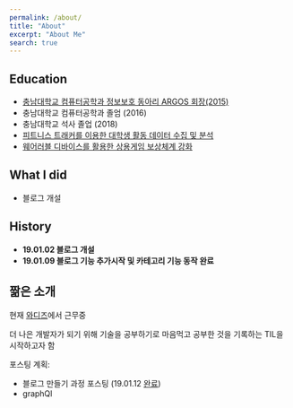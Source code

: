 ```yaml
---
permalink: /about/
title: "About"
excerpt: "About Me"
search: true
---
```



## Education
 - [충남대학교 컴퓨터공학과 정보보호 동아리 ARGOS 회장(2015)](http://www.argos.or.kr/index.php?mid=history)
 - 충남대학교 컴퓨터공학과 졸엄 (2016)
 - 충남대학교 석사 졸업 (2018)
 - [피트니스 트래커를 이용한 대학생 활동 데이터 수집 및 분석](http://www.dbpia.co.kr/Journal/ArticleDetail/NODE07115887)
 - [웨어러블 디바이스를 활용한 상용게임 보상체계 강화](http://dcollection.cnu.ac.kr/public_resource/pdf/000000075216_20190108093707.pdf)

## What I did
 - 블로그 개설

## History
* **19.01.02 블로그 개설**
* **19.01.09 블로그 기능 추가시작 및 카테고리 기능 동작 완료**

## 짦은 소개
현재 [와디즈](www.wadiz.kr)에서 근무중

더 나은 개발자가 되기 위해 기술을 공부하기로 마음먹고 공부한 것을 기록하는 TIL을 시작하고자 함

포스팅 계획:
  * 블로그 만들기 과정 포스팅 (19.01.12 [완료]())
  * graphQl
